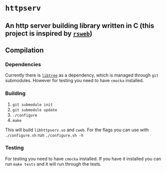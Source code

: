# `httpserv`
## An http server building library written in C (this project is inspired by [`rsweb`](http://gitlab.sokoll.com/moritz/rsweb))

## Compilation
### Dependencies
Currently there is [`libtree`](http://gitlab.sokoll.com/moritz/libtree) as a
dependency, which is managed through `git` submodules. However for testing you
need to have `cmocka` installed.
### Building
1. `git submodule init`
2. `git submodule update`
3. `./configure`
4. `make`

This will build `libhttpserv.so` and `cweb`. For the flags you can use with
`./configure.sh` run `./configure.sh -h`
### Testing
For testing you need to have `cmocka` installed. If you have it installed you
can run `make tests` and it will run through the tests.
